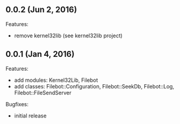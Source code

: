 ## 0.0.2 (Jun 2, 2016)

Features:

- remove kernel32lib (see kernel32lib project)


## 0.0.1 (Jan 4, 2016)

Features:

- add modules: Kernel32Lib, Filebot
- add classes: Filebot::Configuration, Filebot::SeekDb, Filebot::Log, Filebot::FileSendServer

Bugfixes:

- initial release
